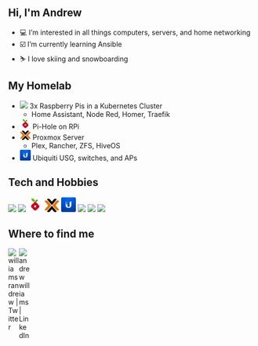 ## Hi, I'm Andrew
- 💻 I’m interested in all things computers, servers, and home networking  
- ☑️ I’m currently learning Ansible  
- ⛷️ I love skiing and snowboarding  


## My Homelab
- <img src="https://github.com/NX211/homer-icons/blob/master/png/kubernetes-dashboard.png" width="22px"> 3x Raspberry Pis in a Kubernetes Cluster
  - Home Assistant, Node Red, Homer, Traefik
- <img width="22px" src="https://github.com/NX211/homer-icons/blob/master/png/pihole.png"> Pi-Hole on RPi 
- <img src="https://github.com/NX211/homer-icons/blob/master/png/proxmox.png" width="22px"> Proxmox Server 
  - Plex, Rancher, ZFS, HiveOS
- <img src="https://github.com/NX211/homer-icons/blob/master/png/unifi.png" width="22px"> Ubiquiti USG, switches, and APs

## Tech and Hobbies
[]()<img src="https://cdn-icons-png.flaticon.com/512/5969/5969059.png" width="30px">
<img src="https://github.com/NX211/homer-icons/blob/master/png/kubernetes-dashboard.png" width="30px">
<img width="30px" src="https://github.com/NX211/homer-icons/blob/master/png/pihole.png">
<img src="https://github.com/NX211/homer-icons/blob/master/png/proxmox.png" width="30px">
<img src="https://github.com/NX211/homer-icons/blob/master/png/unifi.png" width="30px">
<img src="https://cdn-icons-png.flaticon.com/512/5968/5968350.png" width="30px">
<img src="https://symbols.getvecta.com/stencil_73/122_ansible-icon.c76e065140.svg" width="30px">
<img src="https://docs.inductiveautomation.com/download/attachments/360449/atl.site.logo?version=3&modificationDate=1434070839000&api=v2" width="30px">

## Where to find me
[<img align="left" alt="williamsrandrew | Twitter" width="22px" src="https://cdn-icons-png.flaticon.com/512/124/124021.png" />](https://twitter.com/williamsrandrew?t=jeH4rjDvQojJAaTMPR2thA&s=09)
[<img align="left" alt="andrew williams | LinkedIn" width="22px" src="https://cdn-icons.flaticon.com/png/512/3536/premium/3536505.png?token=exp=1643218693~hmac=08e2be116c09a0eb677a99964cd3e0a2" />](https://www.linkedin.com/in/andrew-williams-0b869749)
